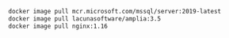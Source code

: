 ﻿```sh
docker image pull mcr.microsoft.com/mssql/server:2019-latest
docker image pull lacunasoftware/amplia:3.5
docker image pull nginx:1.16
```
